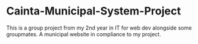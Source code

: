 # Cainta-Municipal-System-Project
This is a group project from my 2nd year in IT for web dev alongside some groupmates. A municipal website in compliance to my project.
